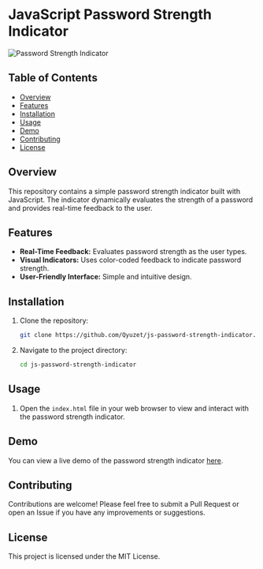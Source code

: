# JavaScript Password Strength Indicator

![Password Strength Indicator](https://img.shields.io/badge/Password%20Strength%20Indicator-JavaScript-blue)

## Table of Contents
- [Overview](#overview)
- [Features](#features)
- [Installation](#installation)
- [Usage](#usage)
- [Demo](#demo)
- [Contributing](#contributing)
- [License](#license)


## Overview

This repository contains a simple password strength indicator built with JavaScript. The indicator dynamically evaluates the strength of a password and provides real-time feedback to the user.

## Features

- **Real-Time Feedback:** Evaluates password strength as the user types.
- **Visual Indicators:** Uses color-coded feedback to indicate password strength.
- **User-Friendly Interface:** Simple and intuitive design.

## Installation

1. Clone the repository:
    ```bash
    git clone https://github.com/Qyuzet/js-password-strength-indicator.git
    ```
2. Navigate to the project directory:
    ```bash
    cd js-password-strength-indicator
    ```

## Usage

1. Open the `index.html` file in your web browser to view and interact with the password strength indicator.

## Demo

You can view a live demo of the password strength indicator [here](https://qyuzet.github.io/js-password-strength-indicator/).

## Contributing

Contributions are welcome! Please feel free to submit a Pull Request or open an Issue if you have any improvements or suggestions.

## License

This project is licensed under the MIT License.
